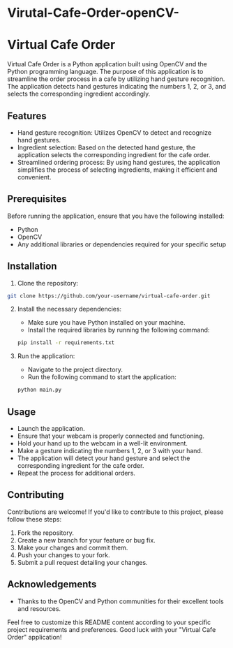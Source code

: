 # Virutal-Cafe-Order-openCV-
# Virtual Cafe Order

Virtual Cafe Order is a Python application built using OpenCV and the Python programming language. The purpose of this application is to streamline the order process in a cafe by utilizing hand gesture recognition. The application detects hand gestures indicating the numbers 1, 2, or 3, and selects the corresponding ingredient accordingly.

## Features

- Hand gesture recognition: Utilizes OpenCV to detect and recognize hand gestures.
- Ingredient selection: Based on the detected hand gesture, the application selects the corresponding ingredient for the cafe order.
- Streamlined ordering process: By using hand gestures, the application simplifies the process of selecting ingredients, making it efficient and convenient.

## Prerequisites

Before running the application, ensure that you have the following installed:

- Python
- OpenCV 
- Any additional libraries or dependencies required for your specific setup

## Installation

1. Clone the repository:

```bash
git clone https://github.com/your-username/virtual-cafe-order.git
```

2. Install the necessary dependencies:

   - Make sure you have Python installed on your machine.
   - Install the required libraries by running the following command:

   ```bash
   pip install -r requirements.txt
   ```

3. Run the application:

   - Navigate to the project directory.
   - Run the following command to start the application:

   ```bash
   python main.py
   ```

## Usage

- Launch the application.
- Ensure that your webcam is properly connected and functioning.
- Hold your hand up to the webcam in a well-lit environment.
- Make a gesture indicating the numbers 1, 2, or 3 with your hand.
- The application will detect your hand gesture and select the corresponding ingredient for the cafe order.
- Repeat the process for additional orders.

## Contributing

Contributions are welcome! If you'd like to contribute to this project, please follow these steps:

1. Fork the repository.
2. Create a new branch for your feature or bug fix.
3. Make your changes and commit them.
4. Push your changes to your fork.
5. Submit a pull request detailing your changes.

## Acknowledgements
- Thanks to the OpenCV and Python communities for their excellent tools and resources.

Feel free to customize this README content according to your specific project requirements and preferences. Good luck with your "Virtual Cafe Order" application!
